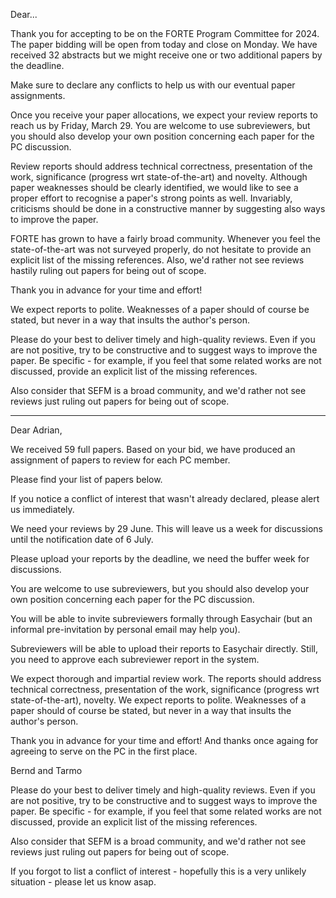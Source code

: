 Dear...

Thank you for accepting to be on the FORTE Program Committee for 2024. The paper bidding will be open from today and close on Monday. We have received 32 abstracts but we might receive one or two additional papers by the deadline.

Make sure to declare any conflicts to help us with our eventual paper assignments.

Once you receive your paper allocations, we expect your review reports to reach us by Friday, March 29. You are welcome to use subreviewers, but you should also develop your own position concerning each paper for the PC discussion.

Review reports should address technical correctness, presentation of the work, significance (progress wrt state-of-the-art) and novelty. 
Although paper weaknesses should be clearly identified, we would like to see a proper effort to recognise a paper's strong points as well.  Invariably, criticisms should be done in a constructive manner by suggesting also ways to improve the paper. 

FORTE has grown to have a fairly broad community. Whenever you feel the state-of-the-art was not surveyed properly, do not hesitate to provide an explicit list of the missing references.  Also, we'd rather
not see reviews hastily ruling out papers for being out of scope. 

Thank you in advance for your time and effort!





We expect reports to
polite. Weaknesses of a paper should of course be stated,
but never in a way that insults the author's person.

Please do your best to deliver timely and high-quality reviews.
Even if you are not positive, try to be constructive and
to suggest ways to improve the paper.
Be specific - for example, if you feel that some related works
are not discussed, provide an explicit list of the missing references.

Also consider that SEFM is a broad community, and we'd rather
not see reviews just ruling out papers for being out of scope.



-----------------------------------------------


Dear Adrian,

We received 59 full papers. Based on your bid, we have produced
an assignment of papers to review for each PC member.

Please find your list of papers below.

If you notice a conflict of interest that wasn't already declared,
please alert us immediately.

We need your reviews by 29 June. This will leave us a week for
discussions until the notification date of 6 July.

Please upload your reports by the deadline, we need
the buffer week for discussions.

You are welcome to use subreviewers, but you should also develop your
own position concerning each paper for the PC discussion.

You will be able to invite subreviewers formally through Easychair
(but an informal pre-invitation by personal email may help you).

Subreviewers will be able  to upload their reports to Easychair
directly. Still, you need to approve each subreviewer report in the
system.

We expect thorough and impartial review work. The reports should
address technical correctness, presentation of the work, significance
(progress wrt state-of-the-art), novelty. We expect reports to
polite. Weaknesses of a paper should of course be stated,
but never in a way that insults the author's person.

Thank you in advance for your time and effort! And thanks once againg
for agreeing to serve on the PC in the first place.

Bernd and Tarmo


Please do your best to deliver timely and high-quality reviews.
Even if you are not positive, try to be constructive and
to suggest ways to improve the paper.
Be specific - for example, if you feel that some related works
are not discussed, provide an explicit list of the missing references.

Also consider that SEFM is a broad community, and we'd rather
not see reviews just ruling out papers for being out of scope.

If you forgot to list a conflict of interest - hopefully this is a
very unlikely situation - please let us know asap.